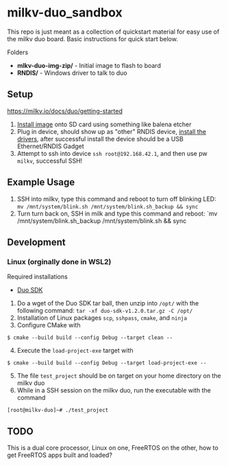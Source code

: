 # milkv-duo_sandbox

This repo is just meant as a collection of quickstart material for easy use of the milkv duo board. Basic instructions for quick start below.

Folders

- **mlkv-duo-img-zip/** - Initial image to flash to board
- **RNDIS/** - Windows driver to talk to duo

## Setup 

https://milkv.io/docs/duo/getting-started

1. [Install image](https://milkv.io/docs/duo/getting-started/boot) onto SD card using something like balena etcher  
2. Plug in device, should show up as "other" RNDIS device, [install the drivers](https://milkv.io/docs/duo/getting-started/windows-rndis-dirver), after successful install the device should be a USB Ethernet/RNDIS Gadget
3. Attempt to ssh into device `ssh root@192.168.42.1`, and then use pw `milkv`, successful SSH!

## Example Usage

1. SSH into milkv, type this command and reboot to turn off blinking LED: `mv /mnt/system/blink.sh /mnt/system/blink.sh_backup && sync`
2. Turn turn back on, SSH in milk and type this command and reboot: `mv /mnt/system/blink.sh_backup /mnt/system/blink.sh && sync

## Development

### Linux (orginally done in WSL2)

Required installations
- [Duo SDK](https://github.com/milkv-duo/duo-app-sdk/releases/download/duo-app-sdk-v1.2.0/duo-sdk-v1.2.0.tar.gz)

1. Do a wget of the Duo SDK tar ball, then unzip into `/opt/` with the following command: `tar -xf duo-sdk-v1.2.0.tar.gz -C /opt/`
2. Installation of Linux packages `scp`, `sshpass`, `cmake`, and `ninja`
3. Configure CMake with 
```
$ cmake --build build --config Debug --target clean --
```
4. Execute the `load-project-exe` target with
```
$ cmake --build build --config Debug --target load-project-exe --
```
5. The file `test_project` should be on target on your home directory on the milkv duo
6. While in a SSH session on the milkv duo, run the executable with the command
```
[root@milkv-duo]~# ./test_project
```

## TODO

This is a dual core processor, Linux on one, FreeRTOS on the other, how to get FreeRTOS apps built and loaded?
